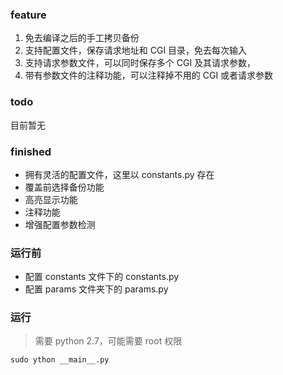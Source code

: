 ### feature

1. 免去编译之后的手工拷贝备份
2. 支持配置文件，保存请求地址和 CGI 目录，免去每次输入
3. 支持请求参数文件，可以同时保存多个 CGI 及其请求参数，
4. 带有参数文件的注释功能，可以注释掉不用的 CGI 或者请求参数

### todo

目前暂无

### finished

* 拥有灵活的配置文件，这里以 constants.py 存在
* 覆盖前选择备份功能
* 高亮显示功能
* 注释功能
* 增强配置参数检测

### 运行前

* 配置 constants 文件下的 constants.py
* 配置 params 文件夹下的 params.py

### 运行

> 需要 python 2.7，可能需要 root 权限

`sudo ython __main__.py`
